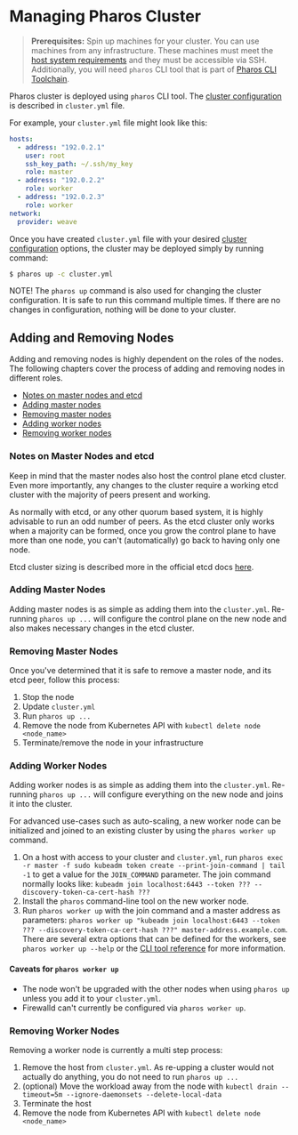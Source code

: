 # Managing Pharos Cluster

> **Prerequisites:** Spin up machines for your cluster. You can use machines from any infrastructure. These machines must meet the [host system requirements](/requirements.md) and they must be accessible via SSH. Additionally, you will need `pharos` CLI tool that is part of [Pharos CLI Toolchain](/install-toolchain.md).

Pharos cluster is deployed using `pharos` CLI tool. The [cluster configuration](/configuration.md) is described in `cluster.yml` file.

For example, your `cluster.yml` file might look like this:

```yaml
hosts:
  - address: "192.0.2.1"
    user: root
    ssh_key_path: ~/.ssh/my_key
    role: master
  - address: "192.0.2.2"
    role: worker
  - address: "192.0.2.3"
    role: worker
network:
  provider: weave
```

Once you have created `cluster.yml` file with your desired [cluster configuration](/configuration.md)  options, the cluster may be deployed simply by running command:

```sh
$ pharos up -c cluster.yml
```

NOTE! The `pharos up` command is also used for changing the cluster configuration. It is safe to run this command multiple times. If there are no changes in configuration, nothing will be done to your cluster.


## Adding and Removing Nodes

Adding and removing nodes is highly dependent on the roles of the nodes. The following chapters cover the process of adding and removing nodes in different roles.

- [Notes on master nodes and etcd](#notes-on-master-nodes-and-etcd)
- [Adding master nodes](#adding-master-nodes)
- [Removing master nodes](#removing-master-nodes)
- [Adding worker nodes](#adding-worker-nodes)
- [Removing worker nodes](#removing-worker-nodes)

### Notes on Master Nodes and etcd

Keep in mind that the master nodes also host the control plane etcd cluster. Even more importantly, any changes to the cluster require a working etcd cluster with the majority of peers present and working.

As normally with etcd, or any other quorum based system, it is highly advisable to run an odd number of peers. As the etcd cluster only works when a majority can be formed, once you grow the control plane to have more than one node, you can't (automatically) go back to having only one node.

Etcd cluster sizing is described more in the official etcd docs [here](https://coreos.com/etcd/docs/3.2.17/v2/admin_guide.html#optimal-cluster-size).

### Adding Master Nodes

Adding master nodes is as simple as adding them into the `cluster.yml`. Re-running `pharos up ...` will configure the control plane on the new node and also makes necessary changes in the etcd cluster.

### Removing Master Nodes

Once you've determined that it is safe to remove a master node, and its etcd peer, follow this process:
1. Stop the node
2. Update `cluster.yml`
3. Run `pharos up ...`
4. Remove the node from Kubernetes API with `kubectl delete node <node_name>`
5. Terminate/remove the node in your infrastructure

### Adding Worker Nodes

Adding worker nodes is as simple as adding them into the `cluster.yml`. Re-running `pharos up ...` will configure everything on the new node and joins it into the cluster.

For advanced use-cases such as auto-scaling, a new worker node can be initialized and joined to an existing cluster by using the `pharos worker up` command.

1. On a host with access to your cluster and `cluster.yml`, run `pharos exec -r master -f sudo kubeadm token create --print-join-command | tail -1` to get a value for the `JOIN_COMMAND` parameter. The join command normally looks like: `kubeadm join localhost:6443 --token ??? --discovery-token-ca-cert-hash ???`
2. Install the `pharos` command-line tool on the new worker node.
3. Run `pharos worker up` with the join command and a master address as parameters: `pharos worker up "kubeadm join localhost:6443 --token ??? --discovery-token-ca-cert-hash ???" master-address.example.com`. There are several extra options that can be defined for the workers, see `pharos worker up --help` or the [CLI tool reference](tools/pharos.md#initialize-or-upgrade-a-worker-node-in-an-existing-pharos-cluster) for more information.

#### Caveats for `pharos worker up`

- The node won't be upgraded with the other nodes when using `pharos up` unless you add it to your `cluster.yml`.
- Firewalld can't currently be configured via `pharos worker up`.

### Removing Worker Nodes

Removing a worker node is currently a multi step process:
1. Remove the host from `cluster.yml`. As re-upping a cluster would not actually do anything, you do not need to run `pharos up ...`
2. (optional) Move the workload away from the node with `kubectl drain --timeout=5m --ignore-daemonsets --delete-local-data`
3. Terminate the host
4. Remove the node from Kubernetes API with `kubectl delete node <node_name>`

